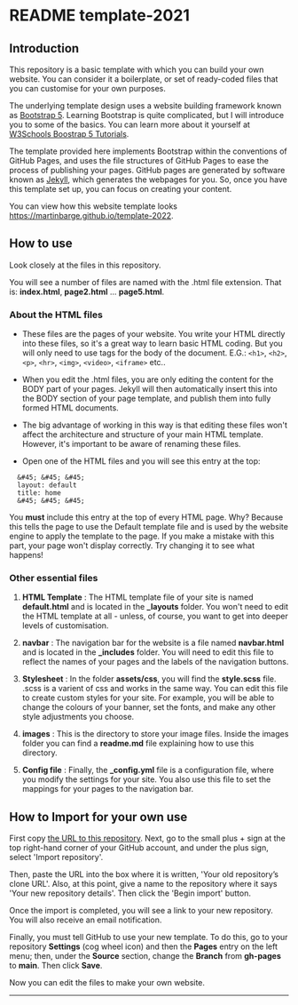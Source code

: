# README template-2021

## Introduction

This repository is a basic template with which you can build your own website. You can consider it a boilerplate, or set of ready-coded files that you can customise for your own purposes. 

The underlying template design uses a website building framework known as <a href="https://getbootstrap.com/docs/5.0/getting-started/introduction/">Bootstrap 5</a>. Learning Bootstrap is quite complicated, but I will introduce you to some of the basics. You can learn more about it yourself at <a href="https://www.w3schools.com/bootstrap5//">W3Schools Boostrap 5 Tutorials</a>.

The template provided here implements Bootstrap within the conventions of GitHub Pages, and uses the file structures of GitHub Pages to ease the process of publishing your pages. GitHub pages are generated by software known as <a href="https://en.wikipedia.org/wiki/Jekyll_(software)">Jekyll</a>, which generates the webpages for you. So, once you have this template set up, you can focus on creating your content.   

You can view how this website template looks <https://martinbarge.github.io/template-2022>.

## How to use

Look closely at the files in this repository. 

You will see a number of files are named with the .html file extension. That is: **index.html**, **page2.html** … **page5.html**. 

### About the HTML files

* These files are the pages of your website. You write your HTML directly into these files, so it's a great way to learn basic HTML coding.  But you will only need to use tags for the body of the document. E.G.: `<h1>`, `<h2>`, `<p>`, `<hr>`, `<img>`, `<video>`, `<iframe>` etc..

* When you edit the .html files, you are only editing the content for the BODY part of your pages. Jekyll will then automatically insert this into the BODY section of your page template, and publish them into fully formed HTML documents. 

* The big advantage of working in this way is that editing these files won't affect the architecture and structure of your main HTML template. However, it's important to be aware of renaming these files. 

* Open one of the HTML files and you will see this entry at the top: 

```
  &#45; &#45; &#45; 
  layout: default
  title: home
  &#45; &#45; &#45;
```
  
  You **must** include this entry at the top of every HTML page. Why? Because this tells the page to use the Default template file and is used by the website engine to apply the template to the page. If you make a mistake with this part, your page won't display correctly. Try changing it to see what happens!

### Other essential files

1. **HTML Template** : The HTML template file of your site is named **default.html** and is located in the **&#95;layouts** folder. You won't need to edit the HTML template at all - unless, of course, you want to get into deeper levels of customisation.

2. **navbar** : The navigation bar for the website is a file named **navbar.html** and is located in the **&#95;includes** folder. You will need to edit this file to reflect the names of your pages and the labels of the navigation buttons.

3. **Stylesheet** : In the folder **assets/css**, you will find the **style.scss** file. .scss is a varient of css and works in the same way. You can edit this file to create custom styles for your site. For example, you will be able to change the colours of your banner, set the fonts, and make any other style adjustments you choose.

4. **images** : This is the directory to store your image files. Inside the images folder you can find a **readme.md** file explaining how to use this directory.

5. **Config file** : Finally, the **&#95;config.yml** file is a configuration file, where you modify the settings for your site. You also use this file to set the mappings for your pages to the navigation bar.

## How to Import for your own use

First copy <a href="https://github.com/martinbarge/template-2022">the URL to this repository</a>.
Next, go to the small plus + sign at the top right-hand corner of your GitHub account, and under the plus sign, select 'Import repository'.

Then, paste the URL into the box where it is written, 'Your old repository’s clone URL'. Also, at this point, give a name to the repository where it says 'Your new repository details'. Then click the 'Begin import' button.

Once the import is completed, you will see a link to your new repository. You will also receive an email notification. 

Finally, you must tell GitHub to use your new template. To do this, go to your repository **Settings** (cog wheel icon) and then the **Pages** entry on the left menu; then, under the **Source** section, change the **Branch** from **gh-pages** to **main**. Then click **Save**.   

Now you can edit the files to make your own website.

<hr>

